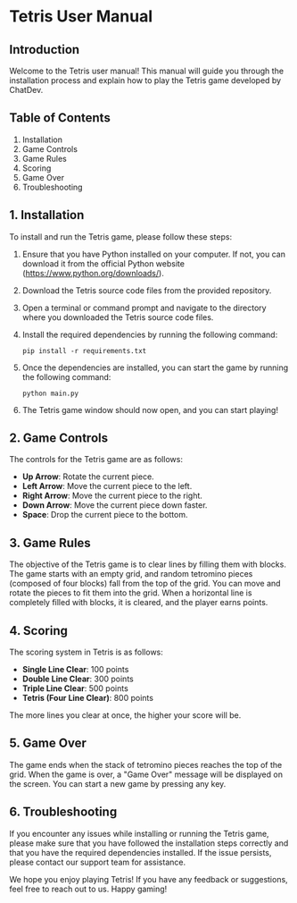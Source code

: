 # Tetris User Manual

## Introduction

Welcome to the Tetris user manual! This manual will guide you through the installation process and explain how to play the Tetris game developed by ChatDev.

## Table of Contents

1. Installation
2. Game Controls
3. Game Rules
4. Scoring
5. Game Over
6. Troubleshooting

## 1. Installation

To install and run the Tetris game, please follow these steps:

1. Ensure that you have Python installed on your computer. If not, you can download it from the official Python website (https://www.python.org/downloads/).

2. Download the Tetris source code files from the provided repository.

3. Open a terminal or command prompt and navigate to the directory where you downloaded the Tetris source code files.

4. Install the required dependencies by running the following command:

   ```
   pip install -r requirements.txt
   ```

5. Once the dependencies are installed, you can start the game by running the following command:

   ```
   python main.py
   ```

6. The Tetris game window should now open, and you can start playing!

## 2. Game Controls

The controls for the Tetris game are as follows:

- **Up Arrow**: Rotate the current piece.
- **Left Arrow**: Move the current piece to the left.
- **Right Arrow**: Move the current piece to the right.
- **Down Arrow**: Move the current piece down faster.
- **Space**: Drop the current piece to the bottom.

## 3. Game Rules

The objective of the Tetris game is to clear lines by filling them with blocks. The game starts with an empty grid, and random tetromino pieces (composed of four blocks) fall from the top of the grid. You can move and rotate the pieces to fit them into the grid. When a horizontal line is completely filled with blocks, it is cleared, and the player earns points.

## 4. Scoring

The scoring system in Tetris is as follows:

- **Single Line Clear**: 100 points
- **Double Line Clear**: 300 points
- **Triple Line Clear**: 500 points
- **Tetris (Four Line Clear)**: 800 points

The more lines you clear at once, the higher your score will be.

## 5. Game Over

The game ends when the stack of tetromino pieces reaches the top of the grid. When the game is over, a "Game Over" message will be displayed on the screen. You can start a new game by pressing any key.

## 6. Troubleshooting

If you encounter any issues while installing or running the Tetris game, please make sure that you have followed the installation steps correctly and that you have the required dependencies installed. If the issue persists, please contact our support team for assistance.

We hope you enjoy playing Tetris! If you have any feedback or suggestions, feel free to reach out to us. Happy gaming!